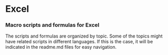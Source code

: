 # Excel
### Macro scripts and formulas for Excel
The scripts and formulas are organized by topic. Some of the topics might have related scripts in different languages. If this is the case, it will be indicated in the readme.md files for easy navigation.
